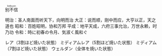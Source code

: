 <ruby>别不信<rt>biebuxin</rt></ruby>

明治：圣人南面而听天下，向明而治
大正：说而顺，刚中而应，大亨以正，天之道也
昭和：百姓昭明，协和万邦
平成：地平天成，六府三事允治，万世永赖，时乃功
令和：時に初春の令月、気淑く風和ぐ 

レア（3割ほど焼いた状態）
ミディアムレア（5割ほど焼いた状態）
ミディアム（7割ほど焼いた状態）
ウェルダン（全体を焼いた状態）

